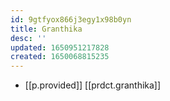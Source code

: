 ```yaml
---
id: 9gtfyox866j3egy1x98b0yn
title: Granthika
desc: ''
updated: 1650951217828
created: 1650068815235
---
```



- [[p.provided]] [[prdct.granthika]]
